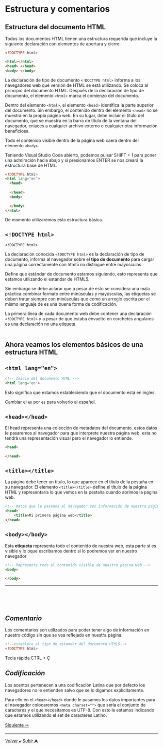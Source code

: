 # Estructura y comentarios

## **Estructura del documento HTML**

Todos los documentos HTML tienen una estructura requerida que incluye la siguiente declaración con elementos de apertura y cierre:

```html
<!DOCTYPE html>

<html></html>
<head> </head>
<body> </body>
```
La declaración de tipo de documento ``<!DOCTYPE html>`` informa a los navegadores web qué versión de HTML se está utilizando. Se coloca al principio del documento HTML. Después de la declaración de tipo de documento, el elemento ``<html>`` marca el comienzo del documento.

Dentro del elemento `<html>`, el elemento `<head>` identifica la parte superior del documento. Sin embargo, el contenido dentro del elemento `<head>` no se muestra en la propia página web. En su lugar, debe incluir el título del documento, que se muestra en la barra de título de la ventana del navegador, enlaces a cualquier archivo externo o cualquier otra información beneficiosa.

Todo el contenido visible dentro de la página web caerá dentro del elemento ``<body>``.

Teniendo Visual Studio Code abierto, podemos pulsar SHIFT + 1 para poner una admiración hacia abajo y si presionamos ENTER se nos creará la estructura base de HTML.

~~~html
<!DOCTYPE html>
<html lang="en">
  <head>
    
  </head>
  <body>
      
  </body>
</html>
~~~

De momento utilizaremos esta estructura básica.

## ``<!DOCTYPE html>``

    <!DOCTYPE html>

La declaración conocida `<!DOCTYPE html>` es la declaración de tipo de documento, informa al navegador sobre el **tipo de documento** para cargar una página correctamente con html5 no distingue entre mayúsculas.

Define que estándar de documento estamos siguiendo, esto representa que estamos utilizando el estándar de HTML5.

Sin embargo se debe aclarar que a pesar de esto se considera una mala práctica combinar formato entre minúsculas y mayúsculas, las etiquetas se deben tratar siempre con minúsculas  que como un arreglo escrita por el mismo lenguaje de es una buena forma de codificación.

La primera línea de cada documento web debe contener una declaración ``<!DOCTYPE html>`` y a pesar de que estaba envuelto en corchetes angulares es una declaración no una etiqueta.
<br>
<br>

## **Ahora veamos los elementos básicos de una estructura HTML** 

## ``<html lang="en">``
~~~html
<!-- Inicio del documento HTML -->
<html lang="en">
~~~
Esto significa que estamos estableciendo que el documento está en ingles.

Cambiar el `en` por `es` para volverlo al español.

## ``<head></head>``
El head representa una colección de metadatos del documento, estos datos le pasaremos al navegador para que interprete nuestra página web, esta no tendrá una representación visual pero el navegador lo entiende.

~~~html
<head>
    
</head>
~~~

## ``<title></title>``

La página debe tener un título, lo que aparece en el título de la pestaña en su navegador. El elemento `<title></title>` define el título de la página HTML y representaría lo que vemos en la pestaña cuando abrimos la página web.

~~~html
<!-- Datos que le pasamos al navegador con información de nuestra página web. -->
<head>
    <title>Mi primera página web</title>    
</head>
~~~

## ``<body></body>``

Esta **etiqueta** representa todo el contenido de nuestra web, esta parte si es visible y lo oque escribamos dentro si lo podremos ver en nuestro navegador

~~~html
<!-- Representa todo el contenido visible de nuestra página web -->
<body>
    
</body>
~~~

---
<br>
<br>
<br>

## *Comentario*

Los comentarios son utilizados para poder tener algo de información en nuestro código sin que se vea reflejado en nuestra página.

~~~html
<!--establece el tipo de estandar del documento HTML5-->
<!DOCTYPE html>
~~~

Tecla rápida CTRL + Ç

## *Codificación*

Los acentos pertenecen a una codificación Latina que por defecto los navegadores no le entienden salvo que se lo digamos explícitamente.

Para ello en el `<head></head>` donde le pasamos los datos importantes para el navegador colocaremos `<meta charset="">` que sería el conjunto de caracteres y el que necesitamos es UTF-8. Con esto le estamos indicando que estamos utilizando el set de caracteres Latino.

[Siguiente **&#129042;**](/markdown/003_T%C3%ADtulos_P%C3%A1rrafos.md "Resumen")

---
[*Volver* **&ldca;**](/markdown/README.md "Ir a Readme") [*Subir* **&#11165;**](# "Ir al título")